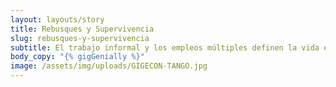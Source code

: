 ```yaml
---
layout: layouts/story
title: Rebusques y Supervivencia
slug: rebusques-y-supervivencia
subtitle: El trabajo informal y los empleos múltiples definen la vida en Buenos Aires.
body_copy: "{% gigGenially %}"
image: /assets/img/uploads/GIGECON-TANGO.jpg
---
```

